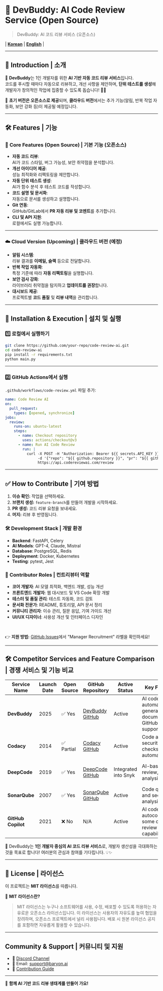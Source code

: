 # 🚀 **DevBuddy: AI Code Review Service (Open Source)** 
> DevBuddy: AI 코드 리뷰 서비스 (오픈소스)

| **[Korean](README.md)** | **[English](README_ENG.md)** |

---

## 🎯 **Introduction | 소개**
🤖 **DevBuddy**는 1인 개발자를 위한 **AI 기반 자동 코드 리뷰 서비스**입니다.  
코드를 푸시할 때마다 자동으로 리뷰하고, 개선 사항을 제안하며, **단위 테스트를 생성**해 개발자가 창의적인 작업에 집중할 수 있도록 돕습니다! 🎨✨

🚀 **초기 버전은 오픈소스로 제공**되며, **클라우드 버전**에서는 추가 기능(알림, 반복 작업 자동화, 보안 강화 등)이 제공될 예정입니다.

---

## 🛠 **Features | 기능**

### 📌 **Core Features (Open Source) | 기본 기능 (오픈소스)**
- **자동 코드 리뷰**:  
  AI가 코드 스타일, 버그 가능성, 보안 취약점을 분석합니다.
- **개선 아이디어 제공**:  
  성능 최적화와 리팩토링을 제안합니다.
- **자동 단위 테스트 생성**:  
  AI가 함수 분석 후 테스트 코드를 작성합니다.
- **코드 설명 및 문서화**:  
  자동으로 문서를 생성하고 설명합니다.
- **Git 연동**:  
  GitHub/GitLab에서 **PR 자동 리뷰 및 코멘트**를 추가합니다.
- **CLI 및 API 지원**:  
  로컬에서도 실행 가능합니다.

---

### ☁️ **Cloud Version (Upcoming) | 클라우드 버전 (예정)**
- **알림 시스템**:  
  리뷰 결과를 **이메일, 슬랙** 등으로 전달합니다.
- **반복 작업 자동화**:  
  특정 기준에 따라 **자동 리팩토링**을 실행합니다.
- **보안 검사 강화**:  
  라이브러리 취약점을 탐지하고 **업데이트를 권장**합니다.
- **대시보드 제공**:  
  프로젝트별 **코드 품질** 및 **리뷰 내역**을 관리합니다.

---

## 🚀 **Installation & Execution | 설치 및 실행**

### 1️⃣ **로컬에서 실행하기**
```bash
git clone https://github.com/your-repo/code-review-ai.git
cd code-review-ai
pip install -r requirements.txt
python main.py
```

---

### 2️⃣ **GitHub Actions에서 실행**
`.github/workflows/code-review.yml` 파일 추가:
```yaml
name: Code Review AI
on:
  pull_request:
    types: [opened, synchronize]
jobs:
  review:
    runs-on: ubuntu-latest
    steps:
      - name: Checkout repository
        uses: actions/checkout@v3
      - name: Run AI Code Review
        run: |
          curl -X POST -H "Authorization: Bearer ${{ secrets.API_KEY }}" \ 
               -d '{"repo": "${{ github.repository }}", "pr": "${{ github.event.pull_request.number }}"}' \ 
               https://api.codereviewai.com/review
```

---

## ✅ **How to Contribute | 기여 방법**
1. **이슈 확인:** 작업을 선택하세요.  
2. **브랜치 생성:** `feature-branch`를 만들어 개발을 시작하세요.  
3. **PR 생성:** 코드 리뷰 요청을 보내세요.  
4. **머지:** 리뷰 후 반영됩니다.

### 🛠 **Development Stack | 개발 환경**
- **Backend**: FastAPI, Celery  
- **AI Models**: GPT-4, Claude, Mistral  
- **Database**: PostgreSQL, Redis  
- **Deployment**: Docker, Kubernetes  
- **Testing**: pytest, Jest  

### 🎯 **Contributor Roles | 컨트리뷰터 역할**
- **코어 개발자**: AI 모델 최적화, 백엔드 개발, 성능 개선
- **프론트엔드 개발자**: 웹 대시보드 및 VS Code 확장 개발
- **테스터 및 품질 관리**: 테스트 자동화, 코드 검토
- **문서화 전문가**: README, 튜토리얼, API 문서 정리
- **커뮤니티 관리자**: 이슈 관리, 질문 응답, 기여 가이드 개선
- **UI/UX 디자이너**: 사용성 개선 및 인터페이스 디자인

<br>

👉 **지원 방법:** [GitHub Issues](https://github.com/your-repo/devbuddy/issues)에서 "Manager Recruitment" 라벨을 확인하세요!

---

## 🛠 **Competitor Services and Feature Comparison | 경쟁 서비스 및 기능 비교**

| Service Name | Launch Date | Open Source | GitHub Repository | Active Status | Key Features | Target Users | Distinguishing Features |
|--------------|-------------|-------------|-------------------|---------------|--------------|--------------|-------------------------|
| **DevBuddy** | 2025 | ✅ Yes | [DevBuddy GitHub](https://github.com/your-repo/devbuddy) | Active | AI code review, automated test generation, documentation, GitHub Actions support | Solo developers, startups | User-friendly UI, tailored for solo developers |
| **Codacy** | 2014 | ✅ Partial | [Codacy GitHub](https://github.com/codacy) | Active | Code analysis, security checks, test automation | Enterprises, teams | Focus on security and quality | citeturn0search6
| **DeepCode** | 2019 | ✅ Yes | [DeepCode GitHub](https://github.com/DeepCodeAI) | Integrated into Snyk | AI-based code review, static analysis | Developers, open-source projects | Machine learning-driven static analysis |
| **SonarQube** | 2007 | ✅ Yes | [SonarQube GitHub](https://github.com/SonarSource/sonarqube) | Active | Code quality and security analysis | Enterprises, large-scale projects | Comprehensive large-scale solution | citeturn0search4
| **GitHub Copilot** | 2021 | ❌ No | N/A | Active | AI code autocompletion, some code review capabilities | All developers | Real-time code autocompletion | citeturn0search1

🚀 DevBuddy는 **1인 개발자 중심의 AI 코드 리뷰 서비스**로, 개발자 생산성을 극대화하는 것을 목표로 합니다! 여러분의 관심과 참여를 기다립니다. 💡✨ 

---

## 📝 **License | 라이선스**
이 프로젝트는 **MIT 라이선스**를 따릅니다.  

🔹 **MIT 라이선스란?**
> MIT 라이선스는 누구나 소프트웨어를 사용, 수정, 배포할 수 있도록 허용하는 자유로운 오픈소스 라이선스입니다. 이 라이선스는 사용자의 자유도를 높여 협업을 장려하며, 오픈소스 프로젝트에서 널리 사용됩니다. 배포 시 원본 라이선스 공지를 포함하면 자유롭게 활용할 수 있습니다.

---

## Community & Support | 커뮤니티 및 지원
- 💬 [Discord Channel](https://discord.gg/7bSqAjPZDe)
- 📧 Email: support@baryon.ai
- 📝 [Contribution Guide](CONTRIBUTING.md)

---
🚀 **함께 AI 기반 코드 리뷰 생태계를 만들어 가요!**